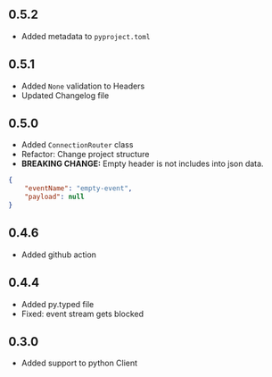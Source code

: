 ## 0.5.2
- Added metadata to `pyproject.toml`

## 0.5.1
- Added `None` validation to Headers
- Updated Changelog file


## 0.5.0
- Added `ConnectionRouter` class
- Refactor: Change project structure
- __BREAKING CHANGE:__ Empty header is not includes into json data.
```json
{
    "eventName": "empty-event",
    "payload": null
}
```

## 0.4.6
- Added github action

## 0.4.4
- Added py.typed file
- Fixed: event stream gets blocked

## 0.3.0
- Added support to python Client